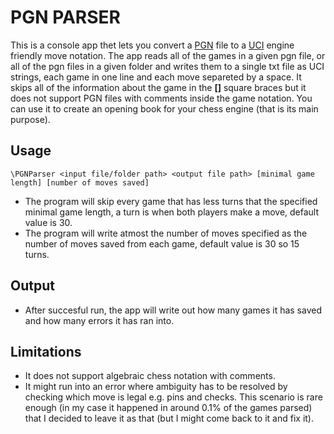# PGN PARSER

This is a console app thet lets you convert a [PGN](https://en.wikipedia.org/wiki/Portable_Game_Notation) file to a [UCI](https://en.wikipedia.org/wiki/Universal_Chess_Interface) engine friendly move notation.
The app reads all of the games in a given pgn file, or all of the pgn files in a given folder and writes them to a single txt file as UCI strings, each game in one line and each move separeted by a space.
It skips all of the information about the game in the **[]** square braces but it does not support PGN files with comments inside the game notation.
You can use it to create an opening book for your chess engine (that is its main purpose).

## Usage
`\PGNParser <input file/folder path> <output file path> [minimal game length] [number of moves saved]`
- The program will skip every game that has less turns that the specified minimal game length, a turn is when both players make a move, default value is 30.
- The program will write atmost the number of moves specified as the number of moves saved from each game, default value is 30 so 15 turns.

## Output
- After succesful run, the app will write out how many games it has saved and how many errors it has ran into.

## Limitations
- It does not support algebraic chess notation with comments.
- It might run into an error where ambiguity has to be resolved by checking which move is legal e.g. pins and checks. This scenario is rare enough (in my case it happened in around 0.1% of the games parsed) that I decided to leave it as that (but I might come back to it and fix it).
